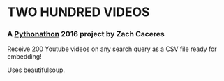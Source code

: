 # TWO HUNDRED VIDEOS
### A [Pythonathon](www.pythonathon.com) 2016 project by Zach Caceres

Receive 200 Youtube videos on any search query as a CSV file ready for embedding!

Uses beautifulsoup.